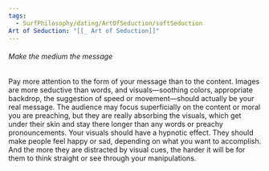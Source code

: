 ```yaml
---
tags:
  - SurfPhilosophy/dating/ArtOfSeduction/softSeduction
Art of Seduction: "[[_ Art of Seduction]]"
---
```



###### Make the medium the message
Pay more attention to the form of your message than to the content. Images are more seductive than words, and visuals—soothing colors, appropriate backdrop, the suggestion of speed or movement—should actually be your real message. The audience may focus superficially on the content or moral you are preaching, but they are really absorbing the visuals, which get under their skin and stay there longer than any words or preachy pronouncements. Your visuals should have a hypnotic effect. They should make people feel happy or sad, depending on what you want to accomplish. And the more they are distracted by visual cues, the harder it will be for them to think straight or see through your manipulations.